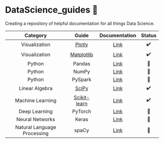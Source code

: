 # DataScience_guides 🚧

Creating a repository of helpful documentation for all things Data Science.

| Category | Guide | Documentation | Status
| :---------------: | :---------------: | :---------------: | :---------------:
| Visualization | [Plotly](https://github.com/mattamx/Python_sheets/blob/abcdc371a29b94932374230d2be6f67d63218f78/Visualization/Plotly.md) | [Link](https://matplotlib.org/2.0.0/index.html) | ✔️
| Visualization | [Matplotlib](https://github.com/mattamx/Python_guides/blob/72055b71711fabd97da6d27eca48c79127190181/Visualization/Matplotlib.md) | [Link](https://plotly.com/python/plotly-express/) | ✔️
| Python | Pandas | [Link](https://pandas.pydata.org/docs/) | 🚧
| Python | NumPy | [Link](https://numpy.org/doc/stable/) | 🚧
| Python | PySpark | [Link](https://spark.apache.org/docs/latest/api/python/) | 🚧
| Linear Algebra | [SciPy](https://github.com/mattamx/DataScience_guides/blob/3e83fb1e272237501dae23606c0e8cc83d7a97fa/Linear%20Algebra/SciPy.md) | [Link](https://docs.scipy.org/doc/scipy/) | ✔️
| Machine Learning | [Scikit-learn](https://github.com/mattamx/Python_guides/blob/8525120156965ceaaddaf43079eef1f1ec45c93a/Machine%20Learning/Scikit-learn.md) | [Link](https://scikit-learn.org/stable/index.html) | ✔️
| Deep Learning | PyTorch | [Link](https://pytorch.org/docs/stable/index.html) | 🚧
| Neural Networks | Keras | [Link](https://keras.io/getting_started/) | 🚧
| Natural Language Processing | spaCy | [Link](https://spacy.io/usage#quickstart) | 🚧
